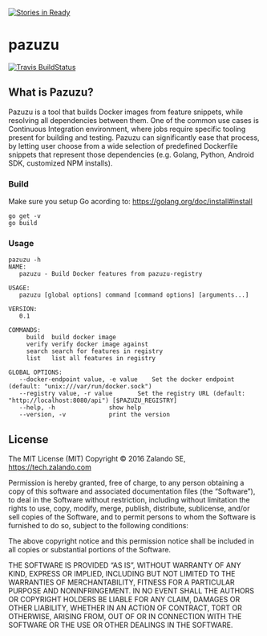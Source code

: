 [![Stories in Ready](https://badge.waffle.io/zalando/pazuzu.png?label=ready&title=Ready)](https://waffle.io/zalando/pazuzu)
# pazuzu
[![Travis BuildStatus](https://travis-ci.org/zalando/pazuzu.svg?branch=master)](https://travis-ci.org/zalando/pazuzu)

What is Pazuzu?
---------------
Pazuzu is a tool that builds Docker images from feature snippets, while
resolving all dependencies between them. One of the common use cases is
Continuous Integration environment, where jobs require specific tooling present
for building and testing. Pazuzu can significantly ease that process, by
letting user choose from a wide selection of predefined Dockerfile snippets
that represent those dependencies (e.g. Golang, Python, Android SDK, customized
NPM installs).

### Build
Make sure you setup Go acording to: https://golang.org/doc/install#install
```
go get -v
go build
```

### Usage

```
pazuzu -h
NAME:
   pazuzu - Build Docker features from pazuzu-registry

USAGE:
   pazuzu [global options] command [command options] [arguments...]

VERSION:
   0.1

COMMANDS:
     build	build docker image
     verify	verify docker image against
     search	search for features in registry
     list	list all features in registry

GLOBAL OPTIONS:
   --docker-endpoint value, -e value	Set the docker endpoint (default: "unix:///var/run/docker.sock")
   --registry value, -r value		Set the registry URL (default: "http://localhost:8080/api") [$PAZUZU_REGISTRY]
   --help, -h				show help
   --version, -v			print the version
```

License
-------

The MIT License (MIT)
Copyright © 2016 Zalando SE, https://tech.zalando.com

Permission is hereby granted, free of charge, to any person obtaining a copy
of this software and associated documentation files (the “Software”), to deal
in the Software without restriction, including without limitation the rights
to use, copy, modify, merge, publish, distribute, sublicense, and/or sell
copies of the Software, and to permit persons to whom the Software is
furnished to do so, subject to the following conditions:

The above copyright notice and this permission notice shall be included in
all copies or substantial portions of the Software.

THE SOFTWARE IS PROVIDED “AS IS”, WITHOUT WARRANTY OF ANY KIND, EXPRESS OR
IMPLIED, INCLUDING BUT NOT LIMITED TO THE WARRANTIES OF MERCHANTABILITY,
FITNESS FOR A PARTICULAR PURPOSE AND NONINFRINGEMENT. IN NO EVENT SHALL THE
AUTHORS OR COPYRIGHT HOLDERS BE LIABLE FOR ANY CLAIM, DAMAGES OR OTHER
LIABILITY, WHETHER IN AN ACTION OF CONTRACT, TORT OR OTHERWISE, ARISING FROM,
OUT OF OR IN CONNECTION WITH THE SOFTWARE OR THE USE OR OTHER DEALINGS IN
THE SOFTWARE.
